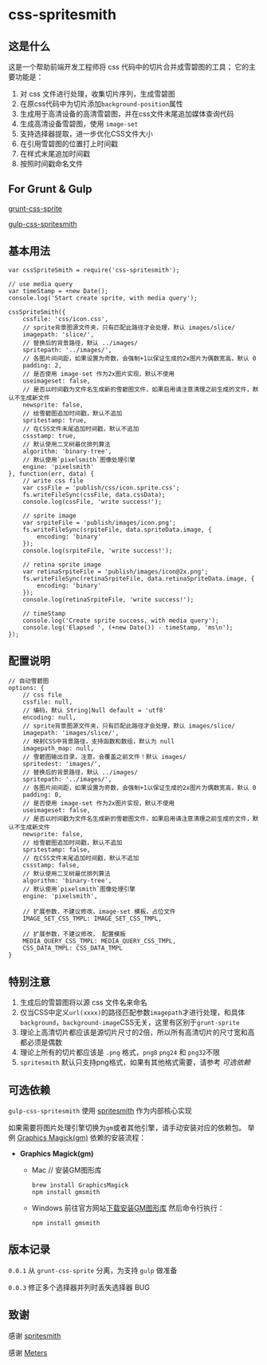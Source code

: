 # css-spritesmith

## 这是什么

这是一个帮助前端开发工程师将 css 代码中的切片合并成雪碧图的工具；
它的主要功能是：

1. 对 css 文件进行处理，收集切片序列，生成雪碧图
2. 在原css代码中为切片添加`background-position`属性
3. 生成用于高清设备的高清雪碧图，并在css文件末尾追加媒体查询代码
4. 生成高清设备雪碧图，使用 `image-set`
5. 支持选择器提取，进一步优化CSS文件大小
6. 在引用雪碧图的位置打上时间戳
7. 在样式末尾追加时间戳
8. 按照时间戳命名文件

## For Grunt & Gulp

[grunt-css-sprite](https://github.com/laoshu133/grunt-css-sprite)

[gulp-css-spritesmith](https://github.com/laoshu133/gulp-css-spritesmith)


## 基本用法

```
var cssSpriteSmith = require('css-spritesmith');

// use media query
var timeStamp = +new Date();
console.log('Start create sprite, with media query');

cssSpriteSmith({
    cssfile: 'css/icon.css',
    // sprite背景图源文件夹，只有匹配此路径才会处理，默认 images/slice/
    imagepath: 'slice/',
    // 替换后的背景路径，默认 ../images/
    spritepath: '../images/',
    // 各图片间间距，如果设置为奇数，会强制+1以保证生成的2x图片为偶数宽高，默认 0
    padding: 2,
    // 是否使用 image-set 作为2x图片实现，默认不使用
    useimageset: false,
    // 是否以时间戳为文件名生成新的雪碧图文件，如果启用请注意清理之前生成的文件，默认不生成新文件
    newsprite: false,
    // 给雪碧图追加时间戳，默认不追加
    spritestamp: true,
    // 在CSS文件末尾追加时间戳，默认不追加
    cssstamp: true,
    // 默认使用二叉树最优排列算法
    algorithm: 'binary-tree',
    // 默认使用`pixelsmith`图像处理引擎
    engine: 'pixelsmith'
}, function(err, data) {
    // write css file
    var cssFile = 'publish/css/icon.sprite.css';
    fs.writeFileSync(cssFile, data.cssData);
    console.log(cssFile, 'write success!');

    // sprite image
    var srpiteFile = 'publish/images/icon.png';
    fs.writeFileSync(srpiteFile, data.spriteData.image, {
        encoding: 'binary'
    });
    console.log(srpiteFile, 'write success!');

    // retina sprite image
    var retinaSrpiteFile = 'publish/images/icon@2x.png';
    fs.writeFileSync(retinaSrpiteFile, data.retinaSpriteData.image, {
        encoding: 'binary'
    });
    console.log(retinaSrpiteFile, 'write success!');

    // timeStamp
    console.log('Create sprite success, with media query');
    console.log('Elapsed ', (+new Date()) - timeStamp, 'ms\n');
});
```


## 配置说明

```
// 自动雪碧图
options: {
    // css file
    cssfile: null,
    // 编码，默认 String|Null default = 'utf8'
    encoding: null,
    // sprite背景图源文件夹，只有匹配此路径才会处理，默认 images/slice/
    imagepath: 'images/slice/',
    // 映射CSS中背景路径，支持函数和数组，默认为 null
    imagepath_map: null,
    // 雪碧图输出目录，注意，会覆盖之前文件！默认 images/
    spritedest: 'images/',
    // 替换后的背景路径，默认 ../images/
    spritepath: '../images/',
    // 各图片间间距，如果设置为奇数，会强制+1以保证生成的2x图片为偶数宽高，默认 0
    padding: 0,
    // 是否使用 image-set 作为2x图片实现，默认不使用
    useimageset: false,
    // 是否以时间戳为文件名生成新的雪碧图文件，如果启用请注意清理之前生成的文件，默认不生成新文件
    newsprite: false,
    // 给雪碧图追加时间戳，默认不追加
    spritestamp: false,
    // 在CSS文件末尾追加时间戳，默认不追加
    cssstamp: false,
    // 默认使用二叉树最优排列算法
    algorithm: 'binary-tree',
    // 默认使用`pixelsmith`图像处理引擎
    engine: 'pixelsmith',

    // 扩展参数，不建议修改，image-set 模板，占位文件
    IMAGE_SET_CSS_TMPL: IMAGE_SET_CSS_TMPL,

    // 扩展参数，不建议修改， 配置模板
    MEDIA_QUERY_CSS_TMPL: MEDIA_QUERY_CSS_TMPL,
    CSS_DATA_TMPL: CSS_DATA_TMPL
}
```


## 特别注意

1. 生成后的雪碧图将以源 css 文件名来命名
2. 仅当CSS中定义`url(xxxx)`的路径匹配参数`imagepath`才进行处理，和具体`background`，`background-image`CSS无关，这里有区别于`grunt-sprite`
3. 理论上高清切片都应该是源切片尺寸的2倍，所以所有高清切片的尺寸宽和高都必须是偶数
4. 理论上所有的切片都应该是 `.png` 格式，`png8` `png24` 和 `png32`不限
5. `spritesmith` 默认只支持png格式，如果有其他格式需要，请参考 *可选依赖*

## 可选依赖

`gulp-css-spritesmith` 使用 [spritesmith](https://github.com/Ensighten/spritesmith) 作为内部核心实现

如果需要将图片处理引擎切换为`gm`或者其他引擎，请手动安装对应的依赖包。
举例 [Graphics Magick(gm)](http://www.graphicsmagick.org/) 依赖的安装流程：

* **Graphics Magick(gm)**

    * Mac
        // 安装GM图形库
        ```
        brew install GraphicsMagick
        npm install gmsmith
        ```

    * Windows
        前往官方网站[下载安装GM图形库](http://www.graphicsmagick.org/download.html)
        然后命令行执行：
        ```
        npm install gmsmith
        ```

## 版本记录

`0.0.1` 从 `grunt-css-sprite` 分离，为支持 `gulp` 做准备

`0.0.3` 修正多个选择器并列时丢失选择器 BUG


## 致谢

感谢 [spritesmith](https://github.com/Ensighten/spritesmith)

感谢 [Meters](https://github.com/hellometers)
